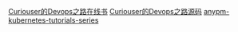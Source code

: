 

[Curiouser的Devops之路在线书](https://gitbook.curiouser.top/)
[Curiouser的Devops之路源码](https://github.com/RationalMonster/gitbooks-devops-roadmap)
[anypm-kubernetes-tutorials-series](https://github.com/anypm/anypm-kubernetes-tutorials-series)

